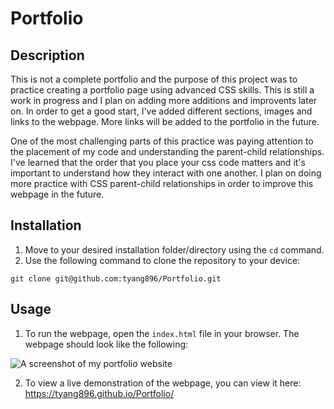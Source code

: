 # Portfolio 

## Description
This is not a complete portfolio and the purpose of this project was to practice creating a portfolio page using advanced CSS skills. This is still a work in progress and I plan on adding more additions and improvents later on. In order to get a good start, I've added different sections, images and links to the webpage. More links will be added to the portfolio in the future.

One of the most challenging parts of this practice was paying attention to the placement of my code and understanding the parent-child relationships. I've learned that the order that you place your css code matters and it's important to understand how they interact with one another. I plan on doing more practice with CSS parent-child relationships in order to improve this webpage in the future.

## Installation

1. Move to your desired installation folder/directory using the `cd` command.
2. Use the following command to clone the repository to your device:

```
git clone git@github.com:tyang896/Portfolio.git
```

## Usage

1. To run the webpage, open the `index.html` file in your browser. The webpage should look like the following: 

![A screenshot of my portfolio website](assets/images/Screenshot%202022-07-18%20at%2022-48-42%20Talee%20Yang%20Portfolio%20Homepage.png)

2. To view a live demonstration of the webpage, you can view it here: https://tyang896.github.io/Portfolio/
   

